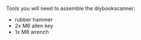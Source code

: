 Tools you will need to assemble the diybookscanner:
* rubber hammer
* 2x M6 allen key
* 1x M8 wrench
